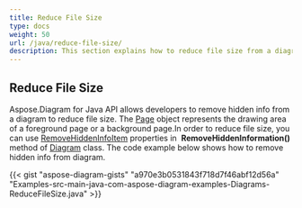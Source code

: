 ```yaml
---
title: Reduce File Size
type: docs
weight: 50
url: /java/reduce-file-size/
description: This section explains how to reduce file size from a diagram with Aspose.Diagram.
---
```


## **Reduce File Size**
Aspose.Diagram for Java API allows developers to remove hidden info from a diagram to reduce file size. 
The [Page](https://reference.aspose.com/diagram/java/com.aspose.diagram/Page) object represents the drawing area of a foreground page or a background page.In order to reduce file size, you can use [RemoveHiddenInfoItem](https://reference.aspose.com/diagram/java/com.aspose.diagram/RemoveHiddenInfoItem) properties in  **RemoveHiddenInformation()** method of [Diagram](https://reference.aspose.com/diagram/java) class. The code example below shows how to remove hidden info from diagram.

{{< gist "aspose-diagram-gists" "a970e3b0531843f718d7f46abf12d56a" "Examples-src-main-java-com-aspose-diagram-examples-Diagrams-ReduceFileSize.java" >}}
